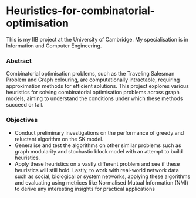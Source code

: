 # Heuristics-for-combinatorial-optimisation

This is my IIB project at the University of Cambridge. My specialisation is in Information and Computer Engineering. 

### Abstract
Combinatorial optimisation problems, such as the Traveling Salesman Problem and
Graph colouring, are computationally intractable, requiring approximation methods
for efficient solutions. This project explores various heuristics for solving combinatorial optimisation problems across graph models, aiming to understand the conditions
under which these methods succeed or fail.

### Objectives 
- Conduct preliminary investigations on the performance of greedy and reluctant algorithm on the SK model.
- Generalise and test the algorithms on other similar problems such as graph modularity and stochastic block model with an attempt to build heuristics.
- Apply these heuristics on a vastly different problem and see if these heuristics will still hold. Lastly, to work with real-world network data such as social, biological or system networks, applying these algorithms and evaluating using metrices like Normalised Mutual Information (NMI) to derive any interesting insights for practical applications